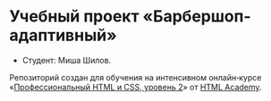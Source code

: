 # Учебный проект «Барбершоп-адаптивный»

* Студент: Миша Шилов.


Репозиторий создан для обучения на интенсивном онлайн‑курсе «[Профессиональный HTML и CSS, уровень 2](https://htmlacademy.ru/intensive/htmlcss)» от [HTML Academy](https://htmlacademy.ru).
